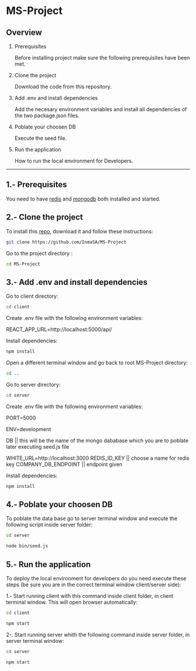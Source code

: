 # MS-Project

## Overview

1. Prerequisites

    Before installing project make sure the following prerequisites have been met.

2. Clone the project

    Download the code from this repository.

3. Add .env and install dependencies

    Add the necesary environment variables and install all dependencies of the two package.json files.   

4. Poblate your choosen DB

    Execute the seed file.   

5. Run the application

    How to run the local environment for Developers.

   


    

___

## 1.- Prerequisites

You need to have [redis](https://redis.io/topics/quickstart) and [mongodb](https://docs.mongodb.com/manual/installation/) both installed and started.



## 2.- Clone the project

To install this [repo](https://github.com/InmaSA/MS-Project), download it and follow these instructions:

```sh
git clone https://github.com/InmaSA/MS-Project
```

Go to the project directory :

```sh
cd MS-Project
```


## 3.- Add .env and install dependencies

Go to client directory:

```sh
cd client
```

Create .env file with the following environment variables:

REACT_APP_URL=http://localhost:5000/api/


Install dependencies:

```sh
npm install
```


Open a different terminal window and go back to root MS-Project directory:

```sh
cd ..
```
Go to server directory:

```sh
cd server
```

Create .env file with the following environment variables:

PORT=5000

ENV=development

DB || this will be the name of the mongo dababase which you are to poblate later executing seed.js file

WHITE_URL=http://localhost:3000
REDIS_ID_KEY || choose a name for redis key
COMPANY_DB_ENDPOINT || endpoint given


Install dependencies:

```sh
npm install
```

## 4.- Poblate your choosen DB

To poblate the data base go to server terminal window and execute the following script inside server folder:

```sh
cd server
```

```sh
node bin/seed.js
```


## 5.- Run the application

To deploy the local environment for developers do you need execute these steps (be sure you are in the correct terminal window client/server side):

1.- Start running client with this command inside client folder, in client terminal window. This will open browser automatically:

```sh
cd client
```

```sh
npm start
```

2-. Start running server whith the following command inside server folder, in server terminal window:

```sh
cd server
```

```sh
npm start
```



